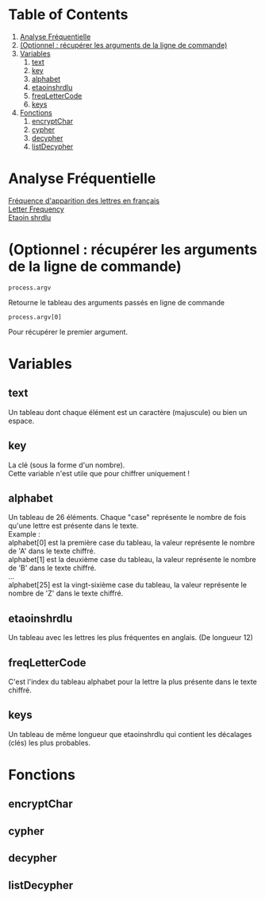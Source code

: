 
# Table of Contents

1.  [Analyse Fréquentielle](#org6ac703b)
2.  [(Optionnel : récupérer les arguments de la ligne de commande)](#orgbea9331)
3.  [Variables](#org777fed4)
    1.  [text](#org812fc79)
    2.  [key](#org9fcbf2b)
    3.  [alphabet](#orga8ea9ec)
    4.  [etaoinshrdlu](#org6a47725)
    5.  [freqLetterCode](#orgff273ff)
    6.  [keys](#org1635e03)
4.  [Fonctions](#orgb1b514a)
    1.  [encryptChar](#org1b2a1d2)
    2.  [cypher](#orgb6d46d7)
    3.  [decypher](#orge779e00)
    4.  [listDecypher](#org70a13ba)



<a id="org6ac703b"></a>

# Analyse Fréquentielle

[Fréquence d'apparition des lettres en français](https://fr.wikipedia.org/wiki/Fr%C3%A9quence_d%27apparition_des_lettres_en_fran%C3%A7ais)   
[Letter Frequency](https://en.wikipedia.org/wiki/Letter_frequency)   
[Etaoin shrdlu](https://en.wikipedia.org/wiki/Etaoin_shrdlu)   


<a id="orgbea9331"></a>

# (Optionnel : récupérer les arguments de la ligne de commande)

    process.argv

Retourne le tableau des arguments passés en ligne de commande  

    process.argv[0]

Pour récupérer le premier argument.  


<a id="org777fed4"></a>

# Variables


<a id="org812fc79"></a>

## text

Un tableau dont chaque élément est un caractère (majuscule) ou bien un espace.  


<a id="org9fcbf2b"></a>

## key

La clé (sous la forme d'un nombre).  
Cette variable n'est utile que pour chiffrer uniquement !  


<a id="orga8ea9ec"></a>

## alphabet

Un tableau de 26 éléments. Chaque "case" représente le nombre de fois qu'une lettre est présente dans le texte.  
Example :  
alphabet[0] est la première case du tableau, la valeur représente le nombre de 'A' dans le texte chiffré.  
alphabet[1] est la deuxième case du tableau, la valeur représente le nombre de 'B' dans le texte chiffré.  
…  
alphabet[25] est la vingt-sixième case du tableau, la valeur représente le nombre de 'Z' dans le texte chiffré.  


<a id="org6a47725"></a>

## etaoinshrdlu

Un tableau avec les lettres les plus fréquentes en anglais. (De longueur 12)  


<a id="orgff273ff"></a>

## freqLetterCode

C'est l'index du tableau alphabet pour la lettre la plus présente dans le texte chiffré.  


<a id="org1635e03"></a>

## keys

Un tableau de même longueur que etaoinshrdlu qui contient les décalages (clés) les plus probables.  


<a id="orgb1b514a"></a>

# Fonctions


<a id="org1b2a1d2"></a>

## encryptChar


<a id="orgb6d46d7"></a>

## cypher


<a id="orge779e00"></a>

## decypher


<a id="org70a13ba"></a>

## listDecypher


